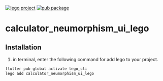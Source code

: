 [![lego project](https://img.shields.io/badge/powered%20by-lego-blue?logo=github)](https://github.com/melodysdreamj/lego)
[![pub package](https://img.shields.io/pub/v/calculator_neumorphism_ui_lego.svg)](https://pub.dartlang.org/packages/calculator_neumorphism_ui_lego)

# calculator_neumorphism_ui_lego

##  Installation
1. in terminal, enter the following command for add lego to your project.
```bash
flutter pub global activate lego_cli
lego add calculator_neumorphism_ui_lego
```
